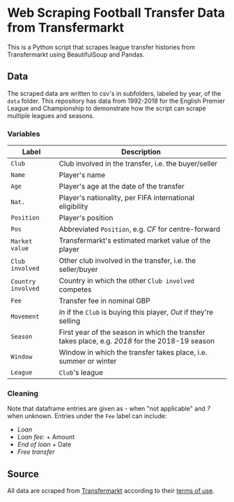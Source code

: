 # Web Scraping Football Transfer Data from Transfermarkt

This is a Python script that scrapes league transfer histories from Transfermarkt using BeautifulSoup and Pandas. 

## Data

The scraped data are written to csv's in subfolders, labeled by year, of the `data` folder. This repository has data from 1992-2018 for the English Premier League and Championship to demonstrate how the script can scrape multiple leagues and seasons.

### Variables

| Label              | Description                                                                                           |
|--------------------|-------------------------------------------------------------------------------------------------------|
| `Club`             | Club involved in the transfer, i.e. the buyer/seller                                                  |
| `Name`             | Player's name                                                                                         |
| `Age`              | Player's age at the date of the transfer                                                              |
| `Nat.`             | Player's nationality, per FIFA international eligibility                                              |
| `Position`         | Player's position                                                                                     |
| `Pos`              | Abbreviated `Position`, e.g. _CF_ for centre-forward                                                  |
| `Market value`     | Transfermarkt's estimated market value of the player                                                  |
| `Club involved`    | Other club involved in the transfer, i.e. the seller/buyer                                            |
| `Country involved` | Country in which the other `Club involved` competes                                                   |
| `Fee`              | Transfer fee in nominal GBP                                                                           |
| `Movement`         | _In_ if the `Club` is buying this player, _Out_ if they're selling                                    |
| `Season`           | First year of the season in which the transfer takes place, e.g. _2018_ for the 2018-19 season        |
| `Window`           | Window in which the transfer takes place, i.e. summer or winter                                       |
| `League`           | `Club`'s league                                                                                       |

### Cleaning

Note that dataframe entries are given as _-_ when "not applicable" and _?_ when unknown. Entries under the `Fee` label can include:

* _Loan_
* _Loan fee:_ + Amount
* _End of loan_ + Date
* _Free transfer_

## Source

All data are scraped from [Transfermarkt](https://www.transfermarkt.co.uk/) according to their [terms of use](https://www.transfermarkt.co.uk/intern/anb).
